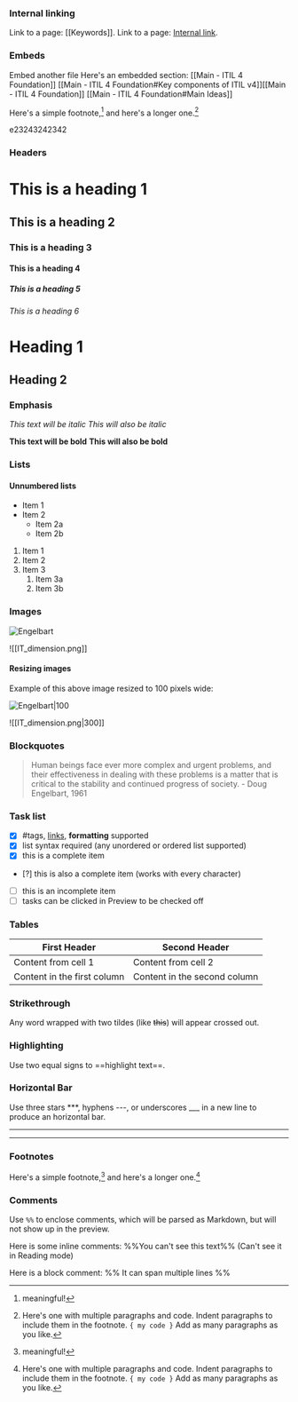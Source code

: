 ### Internal linking
Link to a page: [[Keywords]].
Link to a page: [Internal link](https://help.obsidian.md/How+to/Internal+link).

### Embeds
Embed another file Here's an embedded section:
[[Main - ITIL 4 Foundation]]
[[Main - ITIL 4 Foundation#Key components of ITIL v4]][[Main - ITIL 4 Foundation]]
[[Main - ITIL 4 Foundation#Main Ideas]]


Here's a simple footnote,[^1] and here's a longer one.[^bignote] 

e23243242342

### Headers

# This is a heading 1 
## This is a heading 2 
### This is a heading 3 
#### This is a heading 4 
##### This is a heading 5 
###### This is a heading 6


[^1]: meaningful!
[^bignote]: Here's one with multiple paragraphs and code. Indent paragraphs to include them in the footnote. `{ my code }` Add as many paragraphs as you like.

Heading 1 
=== 
Heading 2 
---

### Emphasis

*This text will be italic*
_This will also be italic_

**This text will be bold** 
__This will also be bold__

### Lists

#### Unnumbered lists

- Item 1
- Item 2
  - Item 2a
  - Item 2b

1. Item 1
1. Item 2 
1. Item 3 
	1. Item 3a 
	1. Item 3b

### Images

![Engelbart](https://history-computer.com/ModernComputer/Basis/images/Engelbart.jpg)

![[IT_dimension.png]]

#### Resizing images

Example of this above image resized to 100 pixels wide:

![Engelbart|100](https://history-computer.com/ModernComputer/Basis/images/Engelbart.jpg)

![[IT_dimension.png|300]]

### Blockquotes

> Human beings face ever more complex and urgent problems, and their effectiveness in dealing with these problems is a matter that is critical to the stability and continued progress of society. 
> \- Doug Engelbart, 1961


### Task list

- [x] #tags, [links](), **formatting** supported
- [x] list syntax required (any unordered or ordered list supported)
- [x] this is a complete item
- [?] this is also a complete item (works with every character)
- [ ] this is an incomplete item
- [ ] tasks can be clicked in Preview to be checked off

### Tables

|First Header | Second Header| 
|------------ | ------------| 
|Content from cell 1 | Content from cell 2| 
|Content in the first column | Content in the second column|


### Strikethrough

Any word wrapped with two tildes (like ~~this~~) will appear crossed out.

### Highlighting

Use two equal signs to ==highlight text==.

### Horizontal Bar

Use three stars ***, hyphens ---, or underscores ___ in a new line to produce an horizontal bar.

---

___
### Footnotes
Here's a simple footnote,[^22] and here's a longer one.[^bignotez] 

[^22]: meaningful! 
[^bignotez]: Here's one with multiple paragraphs and code. Indent paragraphs to include them in the footnote. `{ my code }` Add as many paragraphs as you like.

### Comments

Use `%%` to enclose comments, which will be parsed as Markdown, but will not show up in the preview.


Here is some inline comments: %%You can't see this text%% (Can't see it in Reading mode)

Here is a block comment:
%%
It can span
multiple lines
%%



